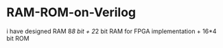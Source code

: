 # RAM-ROM-on-Verilog
i have designed RAM 8*8 bit + 2*2 bit RAM for FPGA implementation + 16*4 bit ROM 
